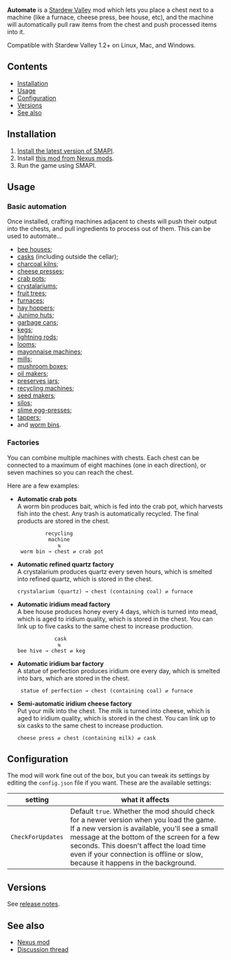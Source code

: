﻿**Automate** is a [Stardew Valley](http://stardewvalley.net/) mod which lets you place a chest
next to a machine (like a furnace, cheese press, bee house, etc), and the machine will
automatically pull raw items from the chest and push processed items into it.

Compatible with Stardew Valley 1.2+ on Linux, Mac, and Windows.

## Contents
* [Installation](#installation)
* [Usage](#usage)
* [Configuration](#configuration)
* [Versions](#versions)
* [See also](#see-also)

## Installation
1. [Install the latest version of SMAPI](http://canimod.com/guides/using-mods#installing-smapi).
3. Install [this mod from Nexus mods](http://www.nexusmods.com/stardewvalley/mods/1063).
4. Run the game using SMAPI.

## Usage
### Basic automation
Once installed, crafting machines adjacent to chests will push their output into the chests, and
pull ingredients to process out of them. This can be used to automate...
* [bee houses](http://stardewvalleywiki.com/Bee_House);
* [casks](http://stardewvalleywiki.com/Cask) (including outside the cellar);
* [charcoal kilns](http://stardewvalleywiki.com/Charcoal_Kiln);
* [cheese presses](http://stardewvalleywiki.com/Cheese_Press);
* [crab pots](http://stardewvalleywiki.com/Crab_Pot);
* [crystalariums](http://stardewvalleywiki.com/Crystalarium);
* [fruit trees](http://stardewvalleywiki.com/Fruit_Trees);
* [furnaces](http://stardewvalleywiki.com/Furnace);
* [hay hoppers](http://stardewvalleywiki.com/Hay_Hopper);
* [Junimo huts](http://stardewvalleywiki.com/Junimo_Hut);
* [garbage cans](http://stardewvalleywiki.com/Garbage_Can);
* [kegs](http://stardewvalleywiki.com/Keg);
* [lightning rods](http://stardewvalleywiki.com/Lightning_Rod);
* [looms](http://stardewvalleywiki.com/Loom);
* [mayonnaise machines](http://stardewvalleywiki.com/Mayonnaise_Machine);
* [mills](http://stardewvalleywiki.com/Mill);
* [mushroom boxes](http://stardewvalleywiki.com/The_Cave#Mushrooms);
* [oil makers](http://stardewvalleywiki.com/Oil_Maker);
* [preserves jars](http://stardewvalleywiki.com/Preserves_Jar);
* [recycling machines](http://stardewvalleywiki.com/Recycling_Machine);
* [seed makers](http://stardewvalleywiki.com/Seed_Maker);
* [silos](http://stardewvalleywiki.com/Silo);
* [slime egg-presses](http://stardewvalleywiki.com/Slime_Egg);
* [tappers](http://stardewvalleywiki.com/Tapper);
* and [worm bins](http://stardewvalleywiki.com/Worm_Bin).

### Factories
You can combine multiple machines with chests. Each chest can be connected to a maximum of eight
machines (one in each direction), or seven machines so you can reach the chest.

Here are a few examples:

* **Automatic crab pots**  
  A worm bin produces bait, which is fed into the crab pot, which harvests fish into the chest. Any
  trash is automatically recycled. The final products are stored in the chest.
  ```
           recycling
            machine
               ⇅
   worm bin → chest ⇄ crab pot
  ```

* **Automatic refined quartz factory**  
  A crystalarium produces quartz every seven hours, which is smelted into refined quartz, which is
  stored in the chest.
  ```
  crystalarium (quartz) → chest (containing coal) ⇄ furnace
  ```

* **Automatic iridium mead factory**  
  A bee house produces honey every 4 days, which is turned into mead, which is aged to iridium
  quality, which is stored in the chest. You can link up to five casks to the same chest to
  increase production.
  ```
              cask
               ⇅
  bee hive → chest ⇄ keg
  ```

* **Automatic iridium bar factory**  
  A statue of perfection produces iridium ore every day, which is smelted into bars, which are
  stored in the chest.
  ```
   statue of perfection → chest (containing coal) ⇄ furnace
  ```

* **Semi-automatic iridium cheese factory**  
  Put your milk into the chest. The milk is turned into cheese, which is aged to iridium quality,
  which is stored in the chest. You can link up to six casks to the same chest to increase
  production.
  ```
  cheese press ⇄ chest (containing milk) ⇄ cask
  ```

## Configuration
The mod will work fine out of the box, but you can tweak its settings by editing the `config.json`
file if you want. These are the available settings:

| setting           | what it affects
| ----------------- | -------------------
| `CheckForUpdates` | Default `true`. Whether the mod should check for a newer version when you load the game. If a new version is available, you'll see a small message at the bottom of the screen for a few seconds. This doesn't affect the load time even if your connection is offline or slow, because it happens in the background.

## Versions
See [release notes](release-notes.md).

## See also
* [Nexus mod](http://www.nexusmods.com/stardewvalley/mods/1063)
* [Discussion thread](http://community.playstarbound.com/threads/automate.131913)
